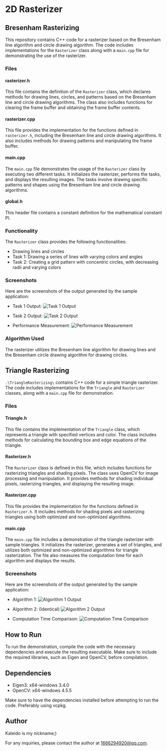 # 2D Rasterizer

## Bresenham Rasterizing
This repository contains C++ code for a rasterizer based on the Bresenham line algorithm and circle drawing algorithm. The code includes implementations for the `Rasterizer` class along with a `main.cpp` file for demonstrating the use of the rasterizer.

### Files

#### rasterizer.h

This file contains the definition of the `Rasterizer` class, which declares methods for drawing lines, circles, and patterns based on the Bresenham line and circle drawing algorithms. The class also includes functions for clearing the frame buffer and obtaining the frame buffer contents.

#### rasterizer.cpp

This file provides the implementation for the functions defined in `rasterizer.h`, including the Bresenham line and circle drawing algorithms. It also includes methods for drawing patterns and manipulating the frame buffer.

#### main.cpp

The `main.cpp` file demonstrates the usage of the `Rasterizer` class by executing two different tasks. It initializes the rasterizer, performs the tasks, and displays the resulting images. The tasks involve drawing specific patterns and shapes using the Bresenham line and circle drawing algorithms.

#### global.h

This header file contains a constant definition for the mathematical constant PI.

### Functionality

The `Rasterizer` class provides the following functionalities:

- Drawing lines and circles
- Task 1: Drawing a series of lines with varying colors and angles
- Task 2: Creating a grid pattern with concentric circles, with decreasing radii and varying colors

### Screenshots

Here are the screenshots of the output generated by the sample application:

- Task 1 Output:
  ![Task 1 Output](./BresenhamRasterizing/showcase/mission1.png)

- Task 2 Output:
  ![Task 2 Output](./BresenhamRasterizing/showcase/mission2.png)

- Performance Measurement:
  ![Performance Measurement](./BresenhamRasterizing/showcase/performance.png)

### Algorithm Used

The rasterizer utilizes the Bresenham line algorithm for drawing lines and the Bresenham circle drawing algorithm for drawing circles.

## Triangle Rasterizing

`.\TriangleRasterizing\` contains C++ code for a simple triangle rasterizer. The code includes implementations for the `Triangle` and `Rasterizer` classes, along with a `main.cpp` file for demonstration.

### Files

#### Triangle.h

This file contains the implementation of the `Triangle` class, which represents a triangle with specified vertices and color. The class includes methods for calculating the bounding box and edge equations of the triangle.

#### Rasterizer.h

The `Rasterizer` class is defined in this file, which includes functions for rasterizing triangles and shading pixels. The class uses OpenCV for image processing and manipulation. It provides methods for shading individual pixels, rasterizing triangles, and displaying the resulting image.

#### Rasterizer.cpp

This file provides the implementation for the functions defined in `Rasterizer.h`. It includes methods for shading pixels and rasterizing triangles using both optimized and non-optimized algorithms.

#### main.cpp

The `main.cpp` file includes a demonstration of the triangle rasterizer with sample triangles. It initializes the rasterizer, generates a set of triangles, and utilizes both optimized and non-optimized algorithms for triangle rasterization. The file also measures the computation time for each algorithm and displays the results.

### Screenshots

Here are the screenshots of the output generated by the sample application:

- Algorithm 1:
  ![Algorithm 1 Output](./TriangleRasterizing/showcase/algo1.png)

- Algorithm 2: (Identical)
  ![Algorithm 2 Output](./TriangleRasterizing/showcase/algo2.png)

- Computation Time Comparison:
  ![Computation Time Comparison](./TriangleRasterizing/showcase/times.png)

## How to Run

To run the demonstration, compile the code with the necessary dependencies and execute the resulting executable. Make sure to include the required libraries, such as Eigen and OpenCV, before compilation.

## Dependencies

- Eigen3: x64-windows 3.4.0
- OpenCV: x64-windows 4.5.5

Make sure to have the dependencies installed before attempting to run the code. Preferably using vcpkg.

## Author

Kaleido is my nickname;)

For any inquiries, please contact the author at 1666294920@qq.com.

